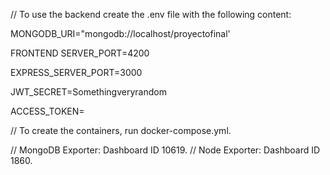 // To use the backend create the .env file with the following content:

MONGODB_URI="mongodb://localhost/proyectofinal'

FRONTEND SERVER_PORT=4200

EXPRESS_SERVER_PORT=3000

JWT_SECRET=Somethingveryrandom

ACCESS_TOKEN=

// To create the containers, run docker-compose.yml.

// MongoDB Exporter: Dashboard ID 10619.
// Node Exporter: Dashboard ID 1860.
